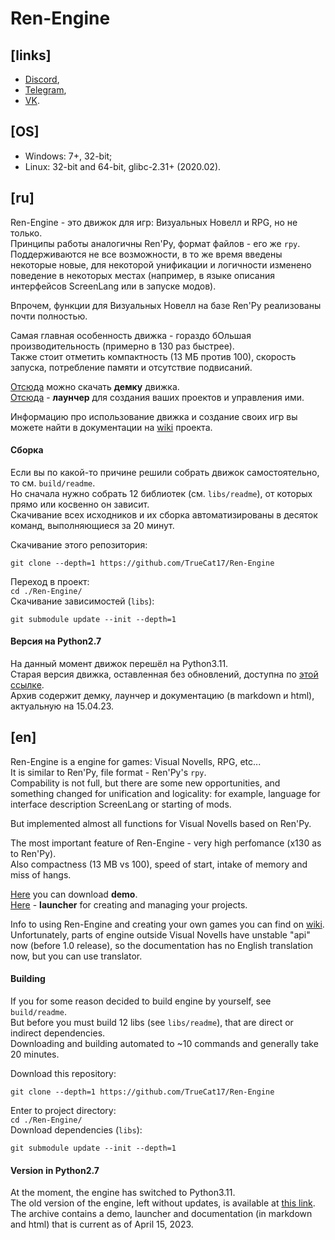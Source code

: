 # Ren-Engine

## \[links]

* [Discord](discord.gg/DBagjrCWVp),
* [Telegram](t.me/ren_engine),
* [VK](vk.com/ren_engine).

## \[OS]

* Windows: 7+, 32-bit;
* Linux: 32-bit and 64-bit, glibc-2.31+ (2020.02).



## \[ru]

Ren-Engine - это движок для игр: Визуальных Новелл и RPG, но не только.  
Принципы работы аналогичны Ren'Py, формат файлов - его же `rpy`.  
Поддерживаются не все возможности, в то же время введены некоторые новые, для некоторой унификации и логичности
изменено поведение в некоторых местах (например, в языке описания интерфейсов ScreenLang или в запуске модов).

Впрочем, функции для Визуальных Новелл на базе Ren'Py реализованы почти полностью.

Самая главная особенность движка - гораздо бОльшая производительность (примерно в 130 раз быстрее).  
Также стоит отметить компактность (13 МБ против 100), скорость запуска, потребление памяти и отсутствие подвисаний.

[Отсюда](https://drive.google.com/open?id=1TUzhBevm2dRokaPw19rMbAauXFzuxjLh)
можно скачать **демку** движка.  
[Отсюда](https://drive.google.com/file/d/1f7fbKDHxvXlO6R2Gy__r4M44ZiTt1rZR/view)
\- **лаунчер** для создания ваших проектов и управления ими.

Информацию про использование движка и создание своих игр вы можете найти в документации на
[wiki](https://github.com/TrueCat17/Ren-Engine/wiki)
проекта.

#### Сборка
Если вы по какой-то причине решили собрать движок самостоятельно, то см. `build/readme`.  
Но сначала нужно собрать 12 библиотек (см. `libs/readme`), от которых прямо или косвенно он зависит.  
Скачивание всех исходников и их сборка автоматизированы в десяток команд, выполняющиеся за 20 минут.

Скачивание этого репозитория:
```
git clone --depth=1 https://github.com/TrueCat17/Ren-Engine
```
Переход в проект:  
`cd ./Ren-Engine/`  
Скачивание зависимостей (`libs`):
```
git submodule update --init --depth=1
```

#### Версия на Python2.7

На данный момент движок перешёл на Python3.11.  
Старая версия движка, оставленная без обновлений, доступна по
[этой ссылке](https://drive.google.com/file/d/15Ryxox5hGL6_bEt7WgXAVHPKENhuNV78/view).  
Архив содержит демку, лаунчер и документацию (в markdown и html), актуальную на 15.04.23.



## \[en]

Ren-Engine is a engine for games: Visual Novells, RPG, etc...   
It is similar to Ren'Py, file format - Ren'Py's `rpy`.  
Compability is not full, but there are some new opportunities, and something changed for unification and logicality:
for example, language for interface description ScreenLang or starting of mods.

But implemented almost all functions for Visual Novells based on Ren'Py.

The most important feature of Ren-Engine - very high perfomance (x130 as to Ren'Py).  
Also compactness (13 MB vs 100), speed of start, intake of memory and miss of hangs.

[Here](https://drive.google.com/open?id=1TUzhBevm2dRokaPw19rMbAauXFzuxjLh)
you can download **demo**.  
[Here](https://drive.google.com/file/d/1f7fbKDHxvXlO6R2Gy__r4M44ZiTt1rZR/view)
\- **launcher** for creating and managing your projects.

Info to using Ren-Engine and creating your own games you can find on
[wiki](https://github.com/TrueCat17/Ren-Engine/wiki).  
Unfortunately, parts of engine outside Visual Novells have unstable "api" now (before 1.0 release),
so the documentation has no English translation now, but you can use translator.

#### Building
If you for some reason decided to build engine by yourself, see `build/readme`.  
But before you must build 12 libs (see `libs/readme`), that are direct or indirect dependencies.  
Downloading and building automated to ~10 commands and generally take 20 minutes.

Download this repository:
```
git clone --depth=1 https://github.com/TrueCat17/Ren-Engine
```
Enter to project directory:  
`cd ./Ren-Engine/`  
Download dependencies (`libs`):
```
git submodule update --init --depth=1
```

#### Version in Python2.7

At the moment, the engine has switched to Python3.11.  
The old version of the engine, left without updates, is available at
[this link](https://drive.google.com/file/d/15Ryxox5hGL6_bEt7WgXAVHPKENhuNV78/view).  
The archive contains a demo, launcher and documentation (in markdown and html) that is current as of April 15, 2023.
